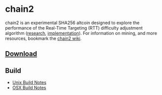 chain2
======

chain2 is an experimental SHA256 altcoin designed to explore the performance of the Real-Time Targeting (RTT) difficulty adjustment algorithm ([research](/specifications/rtt.pdf), [implementation](https://github.com/chain2/chain2/pull/6)).  For information on mining, and more resources, bookmark the [chain2 wiki](https://github.com/chain2/chain2/wiki/chain2-wiki).

[Download](https://github.com/chain2/chain2/releases)
---------------------

Build
---------------------
- [Unix Build Notes](/doc/build-unix.md)
- [OSX Build Notes](/doc/build-osx.md)
